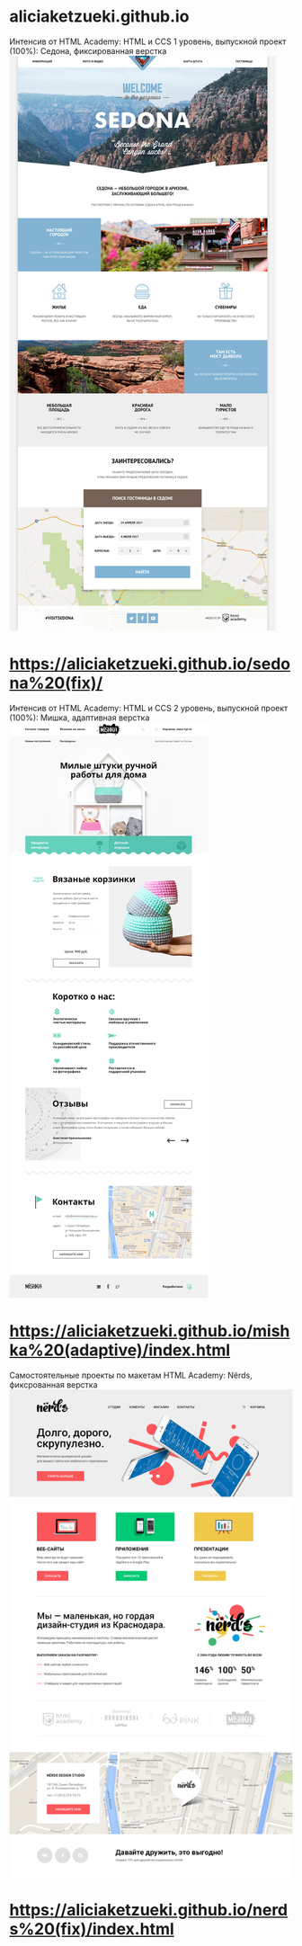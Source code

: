 # aliciaketzueki.github.io

Интенсив от HTML Academy: HTML и CCS 1 уровень, выпускной проект (100%):
Седона, фиксированная верстка
![Sedona (fix)](https://github.com/aliciaketzueki/aliciaketzueki.github.io/raw/master/img/sedona-index-1200.jpg)
# https://aliciaketzueki.github.io/sedona%20(fix)/

Интенсив от HTML Academy: HTML и CCS 2 уровень, выпускной проект (100%):
Мишка, адаптивная верстка
![Mishka (adaptive)](https://github.com/aliciaketzueki/aliciaketzueki.github.io/raw/master/img/mishka-index-desktop.jpg)
# https://aliciaketzueki.github.io/mishka%20(adaptive)/index.html

Самостоятельные проекты по макетам HTML Academy:
Nёrds, фиксрованная верстка
![Nerds (fix)](https://github.com/aliciaketzueki/aliciaketzueki.github.io/raw/master/img/nerds-index.jpg)
# https://aliciaketzueki.github.io/nerds%20(fix)/index.html
